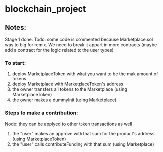 # blockchain_project
## Notes:
Stage 1 done.
Todo: some code is commented because Marketplace.sol was to big for remix. We need to break it appart in more contracts (maybe add a contract for the logic related to the user types)
### To start:
1. deploy MarketplaceToken with what you want to be the mak amount of tokens.
2. deploy Marketplace with MarketplaceToken's address
3. the owner transfers all tokens to the Marketplace (using MarketplaceToken)
4. the owner makes a dummyInit (using Marketplace)

### Steps to make a contribution:
Node: they can be applyed to other token transactions as well
1. the "user" makes an approve with that sum for the product's address (using MarketplaceToken)
2. the "user" calls contributeFunding with that sum (using Marketplace)